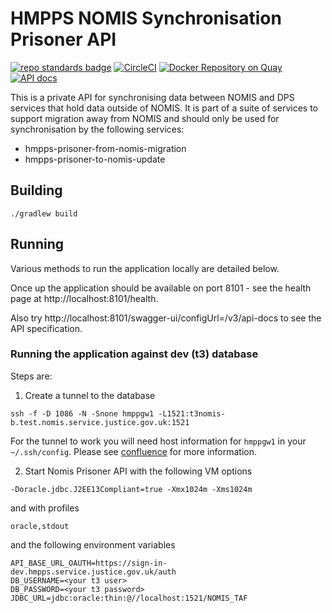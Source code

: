 # HMPPS NOMIS Synchronisation Prisoner API
[![repo standards badge](https://img.shields.io/badge/endpoint.svg?&style=flat&logo=github&url=https%3A%2F%2Foperations-engineering-reports.cloud-platform.service.justice.gov.uk%2Fapi%2Fv1%2Fcompliant_public_repositories%2Fhmpps-nomis-prisoner-api)](https://operations-engineering-reports.cloud-platform.service.justice.gov.uk/public-report/hmpps-nomis-prisoner-api "Link to report")
[![CircleCI](https://circleci.com/gh/ministryofjustice/hmpps-nomis-prisoner-api/tree/main.svg?style=svg)](https://circleci.com/gh/ministryofjustice/hmpps-nomis-prisoner-api)
[![Docker Repository on Quay](https://img.shields.io/badge/quay.io-repository-2496ED.svg?logo=docker)](https://quay.io/repository/hmpps/hmpps-nomis-prisoner-api)
[![API docs](https://img.shields.io/badge/API_docs_-view-85EA2D.svg?logo=swagger)](https://nomis-prisoner-api-dev.prison.service.justice.gov.uk/swagger-ui/index.html)

This is a private API for synchronising data between NOMIS and DPS services that hold data outside of NOMIS.
It is part of a suite of services to support migration away from NOMIS and should only be used for synchronisation by the following services:
* hmpps-prisoner-from-nomis-migration   
* hmpps-prisoner-to-nomis-update


## Building

```./gradlew build```

## Running

Various methods to run the application locally are detailed below.

Once up the application should be available on port 8101 - see the health page at http://localhost:8101/health.

Also try http://localhost:8101/swagger-ui/configUrl=/v3/api-docs to see the API specification.


### Running the application against dev (t3) database
Steps are:
1. Create a tunnel to the database
```shell
ssh -f -D 1086 -N -Snone hmppgw1 -L1521:t3nomis-b.test.nomis.service.justice.gov.uk:1521
```
For the tunnel to work you will need host information for `hmppgw1` in your `~/.ssh/config`.  Please see
[confluence](https://dsdmoj.atlassian.net/wiki/spaces/NOM/pages/800686284/Accessing+and+Developing+in+the+T3+Environment#SSH-config)
for more information.

2. Start Nomis Prisoner API with the following VM options
```shell
-Doracle.jdbc.J2EE13Compliant=true -Xmx1024m -Xms1024m
```
and with profiles
```shell
oracle,stdout
```
and the following environment variables
```shell
API_BASE_URL_OAUTH=https://sign-in-dev.hmpps.service.justice.gov.uk/auth
DB_USERNAME=<your t3 user> 
DB_PASSWORD=<your t3 password>
JDBC_URL=jdbc:oracle:thin:@//localhost:1521/NOMIS_TAF
```
